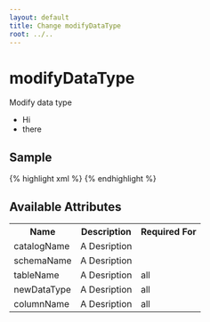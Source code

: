 ```yaml
---
layout: default
title: Change modifyDataType
root: ../..
---
```


# modifyDataType #

Modify data type

* Hi
* there

## Sample ##

{% highlight xml %}
<modifyDataType catalogName="A String" columnName="A String" newDataType="A String" schemaName="A String" tableName="A String"></modifyDataType>
{% endhighlight %}

## Available Attributes ##

<table>
<tr><th>Name</th><th>Description</th><th>Required For</th></tr>
<tr><td>catalogName</td><td>A Desription</td><td></td></tr>
<tr><td>schemaName</td><td>A Desription</td><td></td></tr>
<tr><td>tableName</td><td>A Desription</td><td>all</td></tr>
<tr><td>newDataType</td><td>A Desription</td><td>all</td></tr>
<tr><td>columnName</td><td>A Desription</td><td>all</td></tr>
</table>
